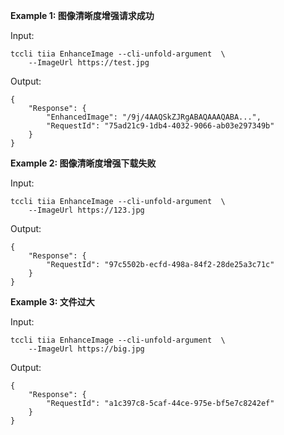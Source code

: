 **Example 1: 图像清晰度增强请求成功**



Input: 

```
tccli tiia EnhanceImage --cli-unfold-argument  \
    --ImageUrl https://test.jpg
```

Output: 
```
{
    "Response": {
        "EnhancedImage": "/9j/4AAQSkZJRgABAQAAAQABA...",
        "RequestId": "75ad21c9-1db4-4032-9066-ab03e297349b"
    }
}
```

**Example 2: 图像清晰度增强下载失败**



Input: 

```
tccli tiia EnhanceImage --cli-unfold-argument  \
    --ImageUrl https://123.jpg
```

Output: 
```
{
    "Response": {
        "RequestId": "97c5502b-ecfd-498a-84f2-28de25a3c71c"
    }
}
```

**Example 3: 文件过大**



Input: 

```
tccli tiia EnhanceImage --cli-unfold-argument  \
    --ImageUrl https://big.jpg
```

Output: 
```
{
    "Response": {
        "RequestId": "a1c397c8-5caf-44ce-975e-bf5e7c8242ef"
    }
}
```

